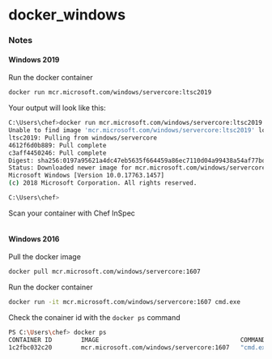 # docker_windows
  
  
### Notes
  
#### Windows 2019
  
Run the docker container
```bash
docker run mcr.microsoft.com/windows/servercore:ltsc2019
```
  
Your output will look like this:
```bash
C:\Users\chef>docker run mcr.microsoft.com/windows/servercore:ltsc2019
Unable to find image 'mcr.microsoft.com/windows/servercore:ltsc2019' locally
ltsc2019: Pulling from windows/servercore
4612f6d0b889: Pull complete
c3aff4450246: Pull complete
Digest: sha256:0197a95621a4dc47eb5635f664459a86ec7110d04a99438a54af77bd982487ec
Status: Downloaded newer image for mcr.microsoft.com/windows/servercore:ltsc2019
Microsoft Windows [Version 10.0.17763.1457]
(c) 2018 Microsoft Corporation. All rights reserved.

C:\Users\chef>
```
  
Scan your container with Chef InSpec
```bash

```
  
#### Windows 2016
  
Pull the docker image
```bash
docker pull mcr.microsoft.com/windows/servercore:1607
```
  
Run the docker container
```bash
docker run -it mcr.microsoft.com/windows/servercore:1607 cmd.exe
```
  
Check the conainer id with the `docker ps` command
```bash
PS C:\Users\chef> docker ps
CONTAINER ID        IMAGE                                       COMMAND             CREATED             STATUS              PORTS               NAMES
1c2fbc032c20        mcr.microsoft.com/windows/servercore:1607   "cmd.exe"           32 minutes ago      Up 32 minutes                           berserk_hypatia
```
